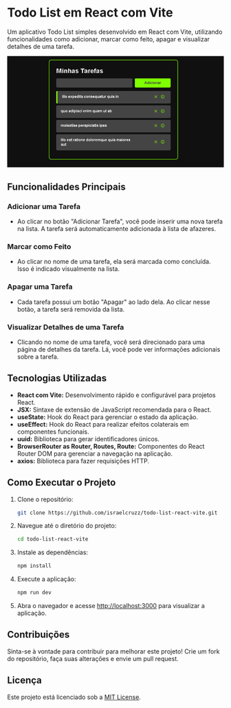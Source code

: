 # Todo List em React com Vite

Um aplicativo Todo List simples desenvolvido em React com Vite, utilizando funcionalidades como adicionar, marcar como feito, apagar e visualizar detalhes de uma tarefa.

<img src=".//src/images/design.png" />

## Funcionalidades Principais

### Adicionar uma Tarefa
- Ao clicar no botão "Adicionar Tarefa", você pode inserir uma nova tarefa na lista. A tarefa será automaticamente adicionada à lista de afazeres.

### Marcar como Feito
- Ao clicar no nome de uma tarefa, ela será marcada como concluída. Isso é indicado visualmente na lista.

### Apagar uma Tarefa
- Cada tarefa possui um botão "Apagar" ao lado dela. Ao clicar nesse botão, a tarefa será removida da lista.

### Visualizar Detalhes de uma Tarefa
- Clicando no nome de uma tarefa, você será direcionado para uma página de detalhes da tarefa. Lá, você pode ver informações adicionais sobre a tarefa.

## Tecnologias Utilizadas

- **React com Vite:** Desenvolvimento rápido e configurável para projetos React.
- **JSX:** Sintaxe de extensão de JavaScript recomendada para o React.
- **useState:** Hook do React para gerenciar o estado da aplicação.
- **useEffect:** Hook do React para realizar efeitos colaterais em componentes funcionais.
- **uuid:** Biblioteca para gerar identificadores únicos.
- **BrowserRouter as Router, Routes, Route:** Componentes do React Router DOM para gerenciar a navegação na aplicação.
- **axios:** Biblioteca para fazer requisições HTTP.

## Como Executar o Projeto

1. Clone o repositório:

   ```bash
   git clone https://github.com/israelcruzz/todo-list-react-vite.git
   ```

2. Navegue até o diretório do projeto:

   ```bash
   cd todo-list-react-vite
   ```

3. Instale as dependências:

   ```bash
   npm install
   ```

4. Execute a aplicação:

   ```bash
   npm run dev
   ```

5. Abra o navegador e acesse [http://localhost:3000](http://localhost:3000) para visualizar a aplicação.

## Contribuições

Sinta-se à vontade para contribuir para melhorar este projeto! Crie um fork do repositório, faça suas alterações e envie um pull request.

## Licença

Este projeto está licenciado sob a [MIT License](LICENSE).